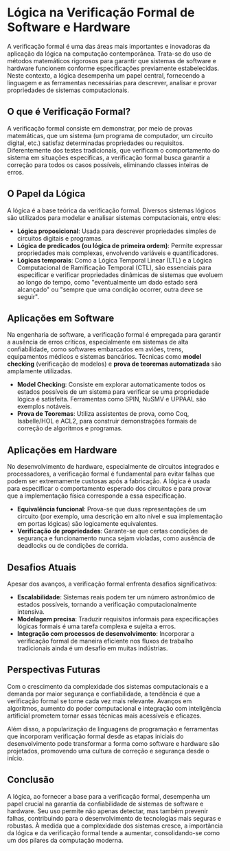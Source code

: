 # Lógica na Verificação Formal de Software e Hardware

A verificação formal é uma das áreas mais importantes e inovadoras da aplicação da lógica na computação contemporânea. Trata-se do uso de métodos matemáticos rigorosos para garantir que sistemas de software e hardware funcionem conforme especificações previamente estabelecidas. Neste contexto, a lógica desempenha um papel central, fornecendo a linguagem e as ferramentas necessárias para descrever, analisar e provar propriedades de sistemas computacionais.

## O que é Verificação Formal?

A verificação formal consiste em demonstrar, por meio de provas matemáticas, que um sistema (um programa de computador, um circuito digital, etc.) satisfaz determinadas propriedades ou requisitos. Diferentemente dos testes tradicionais, que verificam o comportamento do sistema em situações específicas, a verificação formal busca garantir a correção para todos os casos possíveis, eliminando classes inteiras de erros.

## O Papel da Lógica

A lógica é a base teórica da verificação formal. Diversos sistemas lógicos são utilizados para modelar e analisar sistemas computacionais, entre eles:

- **Lógica proposicional**: Usada para descrever propriedades simples de circuitos digitais e programas.
- **Lógica de predicados (ou lógica de primeira ordem)**: Permite expressar propriedades mais complexas, envolvendo variáveis e quantificadores.
- **Lógicas temporais**: Como a Lógica Temporal Linear (LTL) e a Lógica Computacional de Ramificação Temporal (CTL), são essenciais para especificar e verificar propriedades dinâmicas de sistemas que evoluem ao longo do tempo, como "eventualmente um dado estado será alcançado" ou "sempre que uma condição ocorrer, outra deve se seguir".

## Aplicações em Software

Na engenharia de software, a verificação formal é empregada para garantir a ausência de erros críticos, especialmente em sistemas de alta confiabilidade, como softwares embarcados em aviões, trens, equipamentos médicos e sistemas bancários. Técnicas como **model checking** (verificação de modelos) e **prova de teoremas automatizada** são amplamente utilizadas.

- **Model Checking**: Consiste em explorar automaticamente todos os estados possíveis de um sistema para verificar se uma propriedade lógica é satisfeita. Ferramentas como SPIN, NuSMV e UPPAAL são exemplos notáveis.
- **Prova de Teoremas**: Utiliza assistentes de prova, como Coq, Isabelle/HOL e ACL2, para construir demonstrações formais de correção de algoritmos e programas.

## Aplicações em Hardware

No desenvolvimento de hardware, especialmente de circuitos integrados e processadores, a verificação formal é fundamental para evitar falhas que podem ser extremamente custosas após a fabricação. A lógica é usada para especificar o comportamento esperado dos circuitos e para provar que a implementação física corresponde a essa especificação.

- **Equivalência funcional**: Prova-se que duas representações de um circuito (por exemplo, uma descrição em alto nível e sua implementação em portas lógicas) são logicamente equivalentes.
- **Verificação de propriedades**: Garante-se que certas condições de segurança e funcionamento nunca sejam violadas, como ausência de deadlocks ou de condições de corrida.

## Desafios Atuais

Apesar dos avanços, a verificação formal enfrenta desafios significativos:

- **Escalabilidade**: Sistemas reais podem ter um número astronômico de estados possíveis, tornando a verificação computacionalmente intensiva.
- **Modelagem precisa**: Traduzir requisitos informais para especificações lógicas formais é uma tarefa complexa e sujeita a erros.
- **Integração com processos de desenvolvimento**: Incorporar a verificação formal de maneira eficiente nos fluxos de trabalho tradicionais ainda é um desafio em muitas indústrias.

## Perspectivas Futuras

Com o crescimento da complexidade dos sistemas computacionais e a demanda por maior segurança e confiabilidade, a tendência é que a verificação formal se torne cada vez mais relevante. Avanços em algoritmos, aumento do poder computacional e integração com inteligência artificial prometem tornar essas técnicas mais acessíveis e eficazes.

Além disso, a popularização de linguagens de programação e ferramentas que incorporam verificação formal desde as etapas iniciais do desenvolvimento pode transformar a forma como software e hardware são projetados, promovendo uma cultura de correção e segurança desde o início.

## Conclusão

A lógica, ao fornecer a base para a verificação formal, desempenha um papel crucial na garantia da confiabilidade de sistemas de software e hardware. Seu uso permite não apenas detectar, mas também prevenir falhas, contribuindo para o desenvolvimento de tecnologias mais seguras e robustas. À medida que a complexidade dos sistemas cresce, a importância da lógica e da verificação formal tende a aumentar, consolidando-se como um dos pilares da computação moderna.